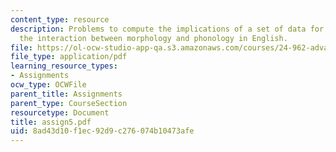 ```yaml
---
content_type: resource
description: Problems to compute the implications of a set of data for a model of
  the interaction between morphology and phonology in English.
file: https://ol-ocw-studio-app-qa.s3.amazonaws.com/courses/24-962-advanced-phonology-spring-2005/8ad43d10f1ec92d9c276074b10473afe_assign5.pdf
file_type: application/pdf
learning_resource_types:
- Assignments
ocw_type: OCWFile
parent_title: Assignments
parent_type: CourseSection
resourcetype: Document
title: assign5.pdf
uid: 8ad43d10-f1ec-92d9-c276-074b10473afe
---
```

